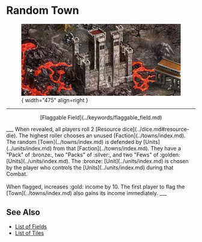 # Random Town

<figure markdown="span">

![Random Town Map Location](../assets/locations-random_town.webp){ width="475" align=right }

</figure>

___
<p style="text-align: center;" markdown>[Flaggable Field](../keywords/flaggable_field.md)</p>
___
When revealed, all players roll 2 [Resource dice](../dice.md#resource-die). The highest roller chooses an unused [Faction](../towns/index.md). The random [Town](../towns/index.md) is defended by [Units](../units/index.md) from that [Faction](../towns/index.md). They have a "Pack" of :bronze:, two "Packs" of :silver:, and two "Fews" of :golden: [Units](../units/index.md). The :bronze: [Unit](../units/index.md) is chosen by the player who controls the [Units](../units/index.md) during that Combat.<br><br>When flagged, increases :gold: income by 10. The first player to flag the [Town](../towns/index.md) also gains its income immediately.
___


## See Also

- [List of Fields](index.md)
- [List of Tiles](../tiles/index.md)
